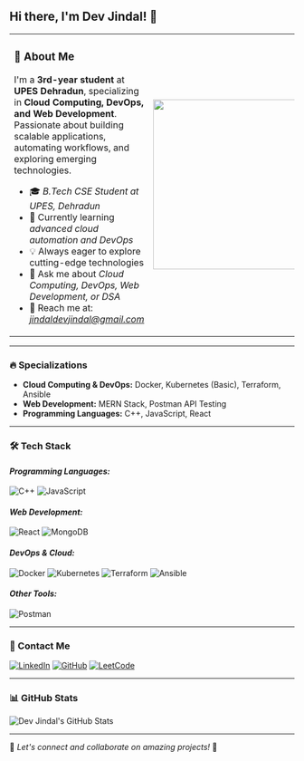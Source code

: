 ## Hi there, I'm Dev Jindal! 👋

<table>
<tr>
<td>

### 🌟 About Me
I'm a **3rd-year student** at **UPES Dehradun**, specializing in **Cloud Computing, DevOps, and Web Development**. Passionate about building scalable applications, automating workflows, and exploring emerging technologies.

- 🎓 *B.Tech CSE Student at UPES, Dehradun*
- 🌱 Currently learning *advanced cloud automation and DevOps*
- 💡 Always eager to explore cutting-edge technologies
- 💬 Ask me about *Cloud Computing, DevOps, Web Development, or DSA*
- 📧 Reach me at: *[jindaldevjindal@gmail.com](mailto:jindaldevjindal@gmail.com)*

</td>
<td>
<img src="https://strangebee.com/wp-content/uploads/2024/08/AWS-Azure2-opt.gif" width="300" />
</td>
</tr>
</table>

---

### 🔥 Specializations
- **Cloud Computing & DevOps:** Docker, Kubernetes (Basic), Terraform, Ansible
- **Web Development:** MERN Stack, Postman API Testing
- **Programming Languages:** C++, JavaScript, React

---

### 🛠️ Tech Stack
#### *Programming Languages:*
![C++](https://img.shields.io/badge/C++-00599C?style=for-the-badge&logo=c%2B%2B&logoColor=white)
![JavaScript](https://img.shields.io/badge/JavaScript-F7DF1E?style=for-the-badge&logo=javascript&logoColor=black)

#### *Web Development:*
![React](https://img.shields.io/badge/React-20232A?style=for-the-badge&logo=react&logoColor=61DAFB)
![MongoDB](https://img.shields.io/badge/MongoDB-4EA94B?style=for-the-badge&logo=mongodb&logoColor=white)

#### *DevOps & Cloud:*
![Docker](https://img.shields.io/badge/Docker-2496ED?style=for-the-badge&logo=docker&logoColor=white)
![Kubernetes](https://img.shields.io/badge/Kubernetes-326CE5?style=for-the-badge&logo=kubernetes&logoColor=white)
![Terraform](https://img.shields.io/badge/Terraform-7B42BC?style=for-the-badge&logo=terraform&logoColor=white)
![Ansible](https://img.shields.io/badge/Ansible-EE0000?style=for-the-badge&logo=ansible&logoColor=white)

#### *Other Tools:*
![Postman](https://img.shields.io/badge/Postman-FF6C37?style=for-the-badge&logo=postman&logoColor=white)

---

### 💌 Contact Me
[![LinkedIn](https://img.shields.io/badge/LinkedIn-blue?style=for-the-badge&logo=linkedin&logoColor=white&link=https://www.linkedin.com/in/dev-jindal/)](https://www.linkedin.com/in/dev-jindal/)
[![GitHub](https://img.shields.io/badge/GitHub-black?style=for-the-badge&logo=github)](https://github.com/devjindal)
[![LeetCode](https://img.shields.io/badge/LeetCode-orange?style=for-the-badge&logo=leetcode&logoColor=white&link=https://leetcode.com/u/Dev730/)](https://leetcode.com/u/Dev730/)

---

### 📊 GitHub Stats
![Dev Jindal's GitHub Stats](https://github-readme-stats.vercel.app/api?username=devjindal&show_icons=true&theme=radical)

---

🌟 *Let's connect and collaborate on amazing projects!* 🚀
